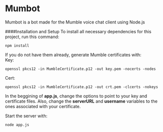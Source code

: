 # Mumbot
Mumbot is a bot made for the Mumble voice chat client using Node.js

####Installation and Setup 
To install all necessary dependencies for this project, run this command:  
```
npm install  
```

If you do not have them already, generate Mumble certificates with:  
Key: 
```
openssl pkcs12 -in MumbleCertificate.p12 -out key.pem -nocerts -nodes  
```
Cert: 
```
openssl pkcs12 -in MumbleCertificate.p12 -out crt.pem -clcerts -nokeys  
```

In the beggining of **app.js**, change the options to point to your key and certificate files. Also, change the **serverURL** and **username** variables to the ones associated with your certificate.

Start the server with:  
```
node app.js  
```